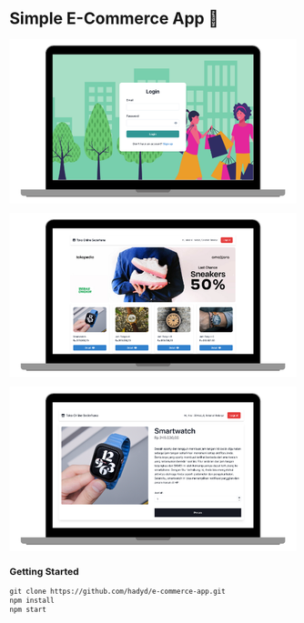 # Simple E-Commerce App 🛒

![Gambar 1](src/assets/images/Screenshot1.png)

![Gambar 2](src/assets/images/Screenshot2.png)

![Gambar 3](src/assets/images/Screenshot3.png)


### Getting Started
```
git clone https://github.com/hadyd/e-commerce-app.git
npm install
npm start
```